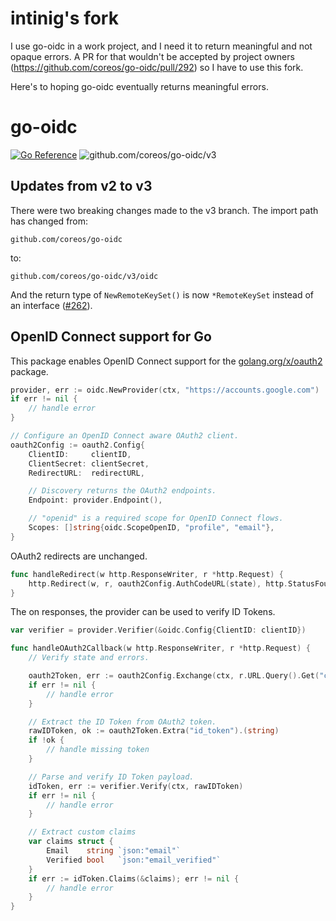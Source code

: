 # intinig's fork

I use go-oidc in a work project, and I need it to return meaningful and not opaque errors. A PR for that wouldn't be accepted by project owners (https://github.com/coreos/go-oidc/pull/292) so I have to use this fork.

Here's to hoping go-oidc eventually returns meaningful errors.

# go-oidc

[![Go Reference](https://pkg.go.dev/badge/github.com/coreos/go-oidc/v3/oidc.svg)](https://pkg.go.dev/github.com/coreos/go-oidc/v3/oidc)
![github.com/coreos/go-oidc/v3](https://github.com/coreos/go-oidc/workflows/test/badge.svg?branch=v3)

## Updates from v2 to v3

There were two breaking changes made to the v3 branch. The import path has changed from:

```
github.com/coreos/go-oidc
```

to:

```
github.com/coreos/go-oidc/v3/oidc
```

And the return type of `NewRemoteKeySet()` is now `*RemoteKeySet` instead of an interface ([#262](https://github.com/coreos/go-oidc/pull/262)).

## OpenID Connect support for Go

This package enables OpenID Connect support for the [golang.org/x/oauth2](https://godoc.org/golang.org/x/oauth2) package.

```go
provider, err := oidc.NewProvider(ctx, "https://accounts.google.com")
if err != nil {
    // handle error
}

// Configure an OpenID Connect aware OAuth2 client.
oauth2Config := oauth2.Config{
    ClientID:     clientID,
    ClientSecret: clientSecret,
    RedirectURL:  redirectURL,

    // Discovery returns the OAuth2 endpoints.
    Endpoint: provider.Endpoint(),

    // "openid" is a required scope for OpenID Connect flows.
    Scopes: []string{oidc.ScopeOpenID, "profile", "email"},
}
```

OAuth2 redirects are unchanged.

```go
func handleRedirect(w http.ResponseWriter, r *http.Request) {
    http.Redirect(w, r, oauth2Config.AuthCodeURL(state), http.StatusFound)
}
```

The on responses, the provider can be used to verify ID Tokens.

```go
var verifier = provider.Verifier(&oidc.Config{ClientID: clientID})

func handleOAuth2Callback(w http.ResponseWriter, r *http.Request) {
    // Verify state and errors.

    oauth2Token, err := oauth2Config.Exchange(ctx, r.URL.Query().Get("code"))
    if err != nil {
        // handle error
    }

    // Extract the ID Token from OAuth2 token.
    rawIDToken, ok := oauth2Token.Extra("id_token").(string)
    if !ok {
        // handle missing token
    }

    // Parse and verify ID Token payload.
    idToken, err := verifier.Verify(ctx, rawIDToken)
    if err != nil {
        // handle error
    }

    // Extract custom claims
    var claims struct {
        Email    string `json:"email"`
        Verified bool   `json:"email_verified"`
    }
    if err := idToken.Claims(&claims); err != nil {
        // handle error
    }
}
```
